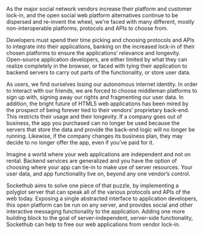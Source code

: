 As the major social network vendors increase their platform and customer lock-in, and the open social web platform alternatives continue to be dispersed and re-invent the wheel, we're faced with many different, mostly non-interoperable platforms, protocols and APIs to choose from.

Developers must spend their time picking and choosing protocols and APIs to integrate into their applications, banking on the increased lock-in of their chosen platforms to ensure the applications’ relevance and longevity. Open-source application developers, are either limited by what they can realize completely in the browser, or faced with tying their application to backend servers to carry out parts of the functionality, or store user data.

As users, we find ourselves losing our autonomous internet identity. In order to interact with our friends, we are forced to choose middleman platforms to sign up with, signing away our rights and fragmenting our user data. In addition, the bright future of HTML5 web applications has been mired by the prospect of being forever tied to their vendors’ proprietary back-end. This restricts their usage and their longevity. If a company goes out of business, the app you purchased can no longer be used because the servers that store the data and provide the back-end logic will no longer be running. Likewise, if the company changes its business plan, they may decide to no longer offer the app, even if you’ve paid for it.

Imagine a world where your web applications are independent and not on rental. Backend services are generalized and you have the option of choosing where your app can tie-in to make use of server resources. Your user data, and app functionality live on, beyond any one vendor’s control.   

Sockethub aims to solve one piece of that puzzle, by implementing a polyglot server that can speak all of the various protocols and APIs of the web today. Exposing a single abstracted interface to application developers, this open platform can be run on any server, and provides social and other interactive messaging functionality to the application. Adding one more building block to the goal of server-independent, server-side functionality, Sockethub can help to free our web applications from vendor lock-in.

